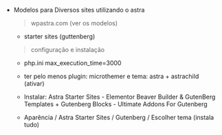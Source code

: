 - Modelos para Diversos sites utilizando o astra
  > wpastra.com (ver os modelos)
     - starter sites (guttenberg)

  > configuração e instalação
     - php.ini max_execution_time=3000

     - ter pelo menos plugin: microthemer e tema: astra + astrachild (ativar)

     - Instalar: Astra Starter Sites - Elementor Beaver Builder & GutenBerg Templates + Gutenberg Blocks - Ultimate Addons For Gutenberg
     
     - Aparência / Astra Starter Sites / Gutenberg / Escolher tema (instala tudo)